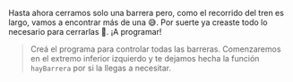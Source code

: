 <gs-attire attire-url="https://raw.githubusercontent.com/MumukiProject/mumuki-guia-gobstones-villa-mercedes-secundaria/master/assets/attires/config_1587581050568.json"></gs-attire>

Hasta ahora cerramos solo una barrera pero, como el recorrido del tren es largo, vamos a encontrar más de una :sweat_smile:. Por suerte ya creaste todo lo necesario para cerrarlas :raised_hands:. ¡A programar!

> Creá el programa para controlar todas las barreras. Comenzaremos en el extremo inferior izquierdo y te dejamos hecha la función `hayBarrera` por si la llegas a necesitar.